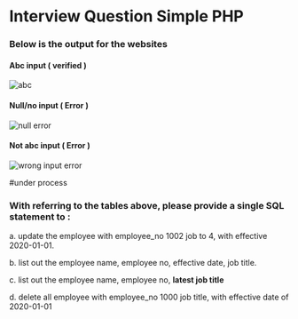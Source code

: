 # Interview Question Simple PHP

### Below is the output for the websites

#### Abc input ( verified ) 

![abc](https://user-images.githubusercontent.com/93234724/211674624-1c192164-bfdb-42ae-9a99-05c2d18919ed.jpg)

#### Null/no input ( Error )

![null error](https://user-images.githubusercontent.com/93234724/211674798-5f186ce9-efb6-4e55-9538-e6c26343ad40.jpg)

#### Not abc input ( Error )

![wrong input error](https://user-images.githubusercontent.com/93234724/211674844-49e3fc3a-ead0-4ec0-b5f8-295f38e9a1c8.jpg)

#under process


### With referring to the tables above, please provide a single SQL statement to :

a. update the employee with employee_no 1002 job to 4, with effective 2020-01-01.


b. list out the employee name, employee no, effective date, job title.

c. list out the employee name, employee no, **latest job title**

d. delete all employee with employee_no 1000 job title, with effective date of 2020-01-01
